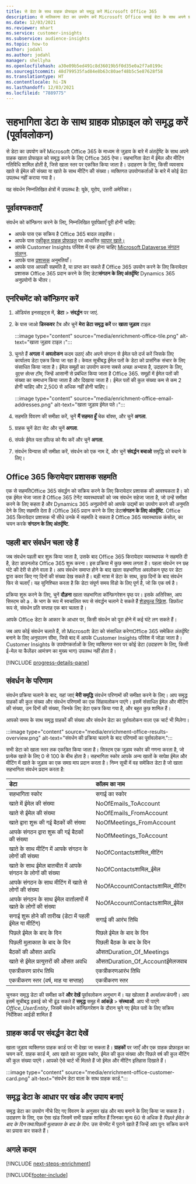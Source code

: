 ```yaml
---
title: से डेटा के साथ ग्राहक प्रोफाइल को समृद्ध करें Microsoft Office 365
description: से मालिकाना डेटा का उपयोग करें Microsoft Office सगाई डेटा के साथ अपने ग्राहक प्रोफाइल को समृद्ध करने के लिए।
ms.date: 12/03/2021
ms.reviewer: mhart
ms.service: customer-insights
ms.subservice: audience-insights
ms.topic: how-to
author: jodahl
ms.author: jodahl
manager: shellyha
ms.openlocfilehash: a30e09b5ed491c8d36019b5f0d35e0a2f7a0199c
ms.sourcegitcommit: 48d799535fad84e8b63c80aef48b5c5e87628f58
ms.translationtype: HT
ms.contentlocale: hi-IN
ms.lasthandoff: 12/03/2021
ms.locfileid: "7889775"
---
```

# <a name="enrich-customer-profiles-with-engagement-data-preview"></a>सहभागिता डेटा के साथ ग्राहक प्रोफ़ाइल को समृद्ध करें (पूर्वावलोकन)

से डेटा का उपयोग करें Microsoft Office 365 के माध्यम से जुड़ाव के बारे में अंतर्दृष्टि के साथ अपने ग्राहक खाता प्रोफाइल को समृद्ध करने के लिए Office 365 ऐप्स। सहभागिता डेटा में ईमेल और मीटिंग गतिविधि शामिल होती है, जिसे खाता स्तर पर एकत्रित किया जाता है। उदाहरण के लिए, किसी व्यवसाय खाते से ईमेल की संख्या या खाते के साथ मीटिंग की संख्या। व्यक्तिगत उपयोगकर्ताओं के बारे में कोई डेटा उपलब्ध नहीं कराया गया है। 

यह संवर्धन निम्नलिखित क्षेत्रों में उपलब्ध है: यूके, यूरोप, उत्तरी अमेरिका।

## <a name="prerequisites"></a>पूर्वावश्यकताएँ

संवर्धन को कॉन्फ़िगर करने के लिए, निम्नलिखित पूर्वापेक्षाएँ पूरी होनी चाहिए:

- आपके पास एक सक्रिय है Office 365 बादल लाइसेंस।
- आपके पास [एकीकृत ग्राहक प्रोफाइल](customer-profiles.md) पर आधारित [व्यापार खाते।](work-with-business-accounts.md)
- आपके Customer Insights परिवेश में एक होना चाहिए [Microsoft Dataverse संगठन संलग्न](create-environment.md#step-3-connect-to-microsoft-dataverse).
- आपके पास [प्रशासक](permissions.md#administrator) अनुमतियाँ।
- आपके पास आपकी सहमति है, या प्राप्त कर सकते हैं Office 365 उपयोग करने के लिए किरायेदार प्रशासक Office 365 प्रदान करने के लिए डेटा**संगठन के लिए अंतर्दृष्टि** Dynamics 365 अनुप्रयोगों के भीतर।

## <a name="configure-the-enrichment"></a>एनरिचमेंट को कॉन्फ़िगर करें

1. ऑडियंस इनसाइट्स में, **डेटा** > **संवर्द्धन** पर जाएं.

1. के पास जाओ **डिस्कवर** टैब और चुनें **मेरा डेटा समृद्ध करें** पर **खाता जुड़ाव** टाइल

   :::image type="content" source="media/enrichment-office-tile.png" alt-text="खाता जुड़ाव टाइल।":::
   
1. चुनते हैं **अगला** में **अवलोकन** कदम उठाएं और अपने संगठन से ईमेल पते दर्ज करें जिसके लिए कार्यालय डेटा एकत्र किया जा रहा है। केवल सूचीबद्ध ईमेल पतों के डेटा को प्रासंगिक संचार के लिए संसाधित किया जाता है। ईमेल समूहों का उपयोग करना सबसे अच्छा अभ्यास है, उदाहरण के लिए, *यूएस सेल्स टीम*, जिन्हें आसानी से प्रबंधित किया जाता है Office 365. समूहों में ईमेल पतों की संख्या का समाधान किया जाता है और दिखाया जाता है। ईमेल पतों की कुल संख्या कम से कम 2 होनी चाहिए और 2,500 से अधिक नहीं होनी चाहिए।

   :::image type="content" source="media/enrichment-office-email-addresses.png" alt-text="खाता जुड़ाव ईमेल पते।":::

1. सहमति विवरण की समीक्षा करें, चुनें **मैं सहमत हूँ** चेक बॉक्स, और चुनें **अगला**.

1. ग्राहक चुनें डेटा सेट और चुनें **अगला**.

1. संपर्क ईमेल पता फ़ील्ड को मैप करें और चुनें **अगला**.

1. संवर्धन विन्यास की समीक्षा करें, संवर्धन को एक नाम दें, और चुनें **संवर्द्धन बचाओ** समृद्धि को बचाने के लिए।

## <a name="office-365-tenant-administrator-consent"></a>Office 365 किरायेदार प्रशासक सहमति

एक से सहमतिOffice 365 संवर्द्धन को सक्रिय करने के लिए किरायेदार प्रशासक की आवश्यकता है। को एक ईमेल भेजा जाता है Office 365 टेनेंट व्यवस्थापकों को जब संवर्धन सहेजा जाता है, जो उन्हें समीक्षा करने के लिए कहता है और Dynamics 365 अनुप्रयोगों को आपके उद्यमों का उपयोग करने की अनुमति देने के लिए सहमति देता है।Office 365 प्रदान करने के लिए डेटा**संगठन के लिए अंतर्दृष्टि**. Office 365 किरायेदार प्रशासक भी सीधे उनके में सहमति दे सकता है Office 365 व्यवस्थापक कंसोल, का चयन करके **संगठन के लिए अंतर्दृष्टि**.

## <a name="running-the-enrichment-for-the-first-time"></a>पहली बार संवर्धन चला रहे हैं

जब संवर्धन पहली बार शुरू किया जाता है, उसके बाद Office 365 किरायेदार व्यवस्थापक ने सहमति दी है, डेटा डाउनलोड Office 365 शुरू करना। इस प्रक्रिया में कुछ समय लगता है। पहला संवर्धन रन छह घंटे की देरी से होने वाला है। आप संवर्धन समाप्त होने के बाद खाता सहभागिता अवलोकन पृष्ठ पर डेटा द्वारा कवर किए गए दिनों की संख्या देख सकते हैं। बड़ी मात्रा में डेटा के साथ, कुछ दिनों के बाद संवर्धन फिर से चलाएँ। यह सुनिश्चित करता है कि डेटा संपूर्ण समय विंडो के लिए पूर्ण है, जो कि एक वर्ष है।

प्रक्रिया शुरू करने के लिए, चुनें **दौड़ना** खाता सहभागिता कॉन्फ़िगरेशन पृष्ठ पर। इसके अतिरिक्त, आप सिस्टम को a . के भाग के रूप में स्वचालित रूप से संवर्द्धन चलाने दे सकते हैं [शेड्यूल्ड रिफ्रेश](system.md#schedule-tab). डिफ़ॉल्ट रूप से, संवर्धन प्रति सप्ताह एक बार चलता है।

आपके Office डेटा के आकार के आधार पर, किसी संवर्धन को पूरा होने में कई घंटे लग सकते हैं।

जब आप कोई संवर्धन चलाते हैं, तो Microsoft डेटा को संसाधित करेगाOffice 365 समेकित अंतर्दृष्टि बनाने के लिए अनुपालन सीमा, जिसे बाद में आपके Customer Insights परिवेश में जोड़ा जाता है। Customer Insights के उपयोगकर्ताओं के लिए व्यक्तिगत स्तर पर कोई डेटा (उदाहरण के लिए, किसी ई-मेल या कैलेंडर आमंत्रण का मुख्य भाग) उपलब्ध नहीं होता है। 

[!INCLUDE [progress-details-pane](../includes/progress-details-pane.md)]

## <a name="enrichment-results"></a>संवर्धन के परिणाम

संवर्धन प्रक्रिया चलाने के बाद, यहां जाएं **मेरी समृद्धि** संवर्धन परिणामों की समीक्षा करने के लिए। आप समृद्ध ग्राहकों की कुल संख्या और संवर्धन परिणामों का एक सिंहावलोकन पाएंगे। इसमें संसाधित ईमेल और मीटिंग की संख्या, उन दिनों की संख्या, जिनके लिए डेटा एकत्र किया गया है, और बहुत कुछ शामिल हैं।

आपको समय के साथ समृद्ध ग्राहकों की संख्या और संवर्धन डेटा का पूर्वावलोकन वाला एक चार्ट भी मिलेगा।  

:::image type="content" source="media/enrichment-office-results-overview.png" alt-text="संवर्धन की प्रक्रिया चलाने के बाद परिणामों का पूर्वावलोकन.":::

सभी डेटा को खाता स्तर तक एकत्रित किया जाता है। सिस्टम एक जुड़ाव स्कोर की गणना करता है, जो प्रत्येक खाते के लिए 0 से 100 के बीच होता है। सहभागिता स्कोर आपके अन्य खातों के सापेक्ष ईमेल और मीटिंग में खाते के जुड़ाव का एक समग्र माप प्रदान करता है। निम्न सूची में वह समेकित डेटा है जो खाता सहभागिता संवर्धन प्रदान करता है:



| डेटा                                                                              | कॉलम का नाम                              |
| :-------------------------------------------------------------------------------- |:---------------------------------------- |
| सहभागिता स्कोर                                                                  |  सगाई का स्कोर                         |
| खाते में ईमेल की संख्या                                                       |  NoOfEmails_ToAccount                    |
| खाते से ईमेल की संख्या                                                     |  NoOfEmails_FromAccount                  | 
| खाते द्वारा शुरू की गई बैठकों की संख्या                                           |  NoOfMeetings_FromAccount                | 
| आपके संगठन द्वारा शुरू की गई बैठकों की संख्या                                 |  NoOfMeetings_ToAccount                  | 
| खाते के साथ मीटिंग में आपके संगठन के लोगों की संख्या                  |  NoOfContactsशामिल_मीटिंग           | 
| खाते के साथ ईमेल बातचीत में आपके संगठन के लोगों की संख्या       |  NoOfContactsशामिल_ईमेल             | 
| आपके संगठन के साथ मीटिंग में खाते से लोगों की संख्या                  |  NoOfAccountContactsशामिल_मीटिंग    | 
| आपके संगठन के साथ ईमेल वार्तालापों में खाते के लोगों की संख्या       |  NoOfAccountContactsशामिल_ईमेल      | 
| सगाई शुरू होने की तारीख (डेटा में पहली ईमेल या मीटिंग)                        |  सगाई की आरंभ तिथि                     | 
| पिछले ईमेल के बाद के दिन                                                             |  पिछले ईमेल के बाद के दिन                      | 
| पिछली मुलाकात के बाद के दिन                                                           |  पिछली बैठक के बाद के दिन                    | 
| बैठकों की औसत अवधि                                                      |  औसतDuration_Of_Meetings             | 
| खाते से ईमेल प्रत्युत्तरों की औसत अवधि                                    |  औसतDuration_Of_Accountईमेलजवाब  | 
| एकत्रीकरण प्रारंभ तिथि                                                            |  एकत्रीकरणआरंभ तिथि                    | 
| एकत्रीकरण स्तर (वर्ष, माह या सप्ताह)                                          |  एकत्रीकरण स्तर                        | 


चुनकर समृद्ध डेटा की समीक्षा करें **और देखें** पूर्वावलोकन अनुभाग में। यह खोलता है *कार्यालय* कंपनी। आप इसमें सूचीबद्ध इकाई को भी ढूंढ सकते हैं **समृद्ध** समूह में **आंकड़े** > **संस्थाओं**. आप भी पाएंगे *Office_UserEntity*, जिसमें संवर्धन कॉन्फ़िगरेशन के दौरान चुने गए ईमेल पतों के लिए सक्रिय निर्देशिका आईडी शामिल हैं 

## <a name="see-enrichment-data-on-the-customer-card"></a>ग्राहक कार्ड पर संवर्द्धन डेटा देखें

खाता जुड़ाव व्यक्तिगत ग्राहक कार्ड पर भी देखा जा सकता है। **ग्राहकों** पर जाएँ और एक ग्राहक प्रोफ़ाइल का चयन करें. ग्राहक कार्ड में, आप खाते का जुड़ाव स्कोर, ईमेल की कुल संख्या और पिछले वर्ष की कुल मीटिंग की कुल संख्या पाएंगे। आपको ऐसे चार्ट भी मिलते हैं जो ईमेल और मीटिंग इतिहास दिखाते हैं।

:::image type="content" source="media/enrichment-office-customer-card.png" alt-text="संवर्धन डेटा वाला के साथ ग्राहक कार्ड.":::

## <a name="create-segments-and-measures-based-on-the-enriched-data"></a>समृद्ध डेटा के आधार पर खंड और उपाय बनाएं

समृद्ध डेटा का उपयोग नीचे दिए गए विवरण के अनुसार खंड और माप बनाने के लिए किया जा सकता है। उदाहरण के लिए, एक ऐसा खंड जिसमें सभी ग्राहक शामिल हैं जिनका मूल्य 60 से अधिक है *पिछले ईमेल के बाद के दिन* तथा*पिछली मुलाकात के बाद के दिन*. उस सेगमेंट में पुराने खाते हैं जिन्हें आप पुनः सक्रिय करने का प्रयास कर सकते हैं। 

## <a name="next-steps"></a>अगले कदम

[!INCLUDE [next-steps-enrichment](../includes/next-steps-enrichment.md)]


[!INCLUDE[footer-include](../includes/footer-banner.md)]
